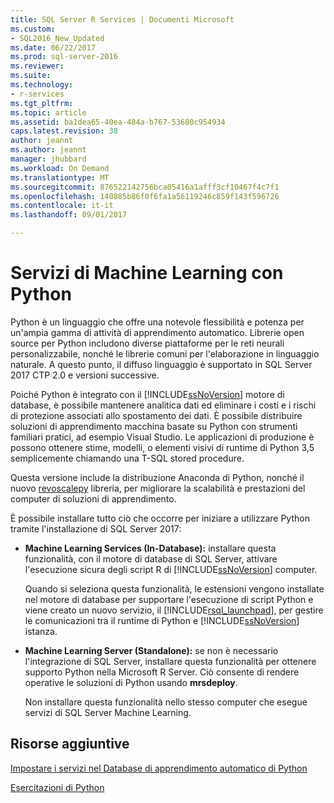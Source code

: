 ```yaml
---
title: SQL Server R Services | Documenti Microsoft
ms.custom:
- SQL2016_New_Updated
ms.date: 06/22/2017
ms.prod: sql-server-2016
ms.reviewer: 
ms.suite: 
ms.technology:
- r-services
ms.tgt_pltfrm: 
ms.topic: article
ms.assetid: ba1dea65-40ea-484a-b767-53680c954934
caps.latest.revision: 38
author: jeannt
ms.author: jeannt
manager: jhubbard
ms.workload: On Demand
ms.translationtype: MT
ms.sourcegitcommit: 876522142756bca05416a1afff3cf10467f4c7f1
ms.openlocfilehash: 140885b86f0f6fa1a56119246c859f143f596726
ms.contentlocale: it-it
ms.lasthandoff: 09/01/2017

---
```

# <a name="machine-learning-services-with-python"></a>Servizi di Machine Learning con Python

Python è un linguaggio che offre una notevole flessibilità e potenza per un'ampia gamma di attività di apprendimento automatico. Librerie open source per Python includono diverse piattaforme per le reti neurali personalizzabile, nonché le librerie comuni per l'elaborazione in linguaggio naturale. A questo punto, il diffuso linguaggio è supportato in SQL Server 2017 CTP 2.0 e versioni successive.

Poiché Python è integrato con il [!INCLUDE[ssNoVersion](../../includes/ssnoversion-md.md)] motore di database, è possibile mantenere analitica dati ed eliminare i costi e i rischi di protezione associati allo spostamento dei dati.  È possibile distribuire soluzioni di apprendimento macchina basate su Python con strumenti familiari pratici, ad esempio Visual Studio. Le applicazioni di produzione è possono ottenere stime, modelli, o elementi visivi di runtime di Python 3,5 semplicemente chiamando una T-SQL stored procedure.

Questa versione include la distribuzione Anaconda di Python, nonché il nuovo [revoscalepy](../python/what-is-revoscalepy.md) libreria, per migliorare la scalabilità e prestazioni del computer di soluzioni di apprendimento.

È possibile installare tutto ciò che occorre per iniziare a utilizzare Python tramite l'installazione di SQL Server 2017:

+ **Machine Learning Services (In-Database):** installare questa funzionalità, con il motore di database di SQL Server, attivare l'esecuzione sicura degli script R di [!INCLUDE[ssNoVersion](../../includes/ssnoversion-md.md)] computer.
  
     Quando si seleziona questa funzionalità, le estensioni vengono installate nel motore di database per supportare l'esecuzione di script Python e viene creato un nuovo servizio, il [!INCLUDE[rsql_launchpad](../../includes/rsql-launchpad-md.md)], per gestire le comunicazioni tra il runtime di Python e [!INCLUDE[ssNoVersion](../../includes/ssnoversion-md.md)] istanza.

+ **Machine Learning Server (Standalone):** se non è necessario l'integrazione di SQL Server, installare questa funzionalità per ottenere supporto Python nella Microsoft R Server. Ciò consente di rendere operative le soluzioni di Python usando **mrsdeploy**.
  
     Non installare questa funzionalità nello stesso computer che esegue servizi di SQL Server Machine Learning.


## <a name="additional-resources"></a>Risorse aggiuntive

[Impostare i servizi nel Database di apprendimento automatico di Python](setup-python-machine-learning-services.md)

[Esercitazioni di Python](../tutorials/sql-server-python-tutorials.md)

